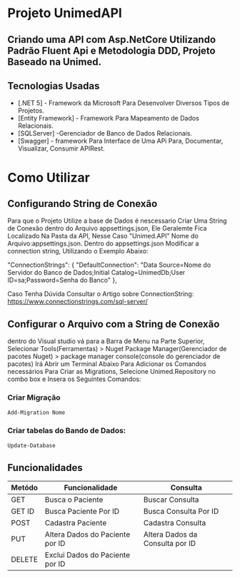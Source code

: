 # Projeto UnimedAPI
## Criando uma API com Asp.NetCore Utilizando Padrão Fluent Api e Metodologia DDD, Projeto Baseado na Unimed. 

## Tecnologias Usadas

- [.NET 5] - Framework da Microsoft Para Desenvolver Diversos Tipos de Projetos.
- [Entity Framework] - Framework Para Mapeamento de Dados Relacionais.
- [SQLServer] -Gerenciador de Banco de Dados Relacionais.
- [Swagger] - framework Para Interface de Uma APi Para, Documentar, Visualizar, Consumir APIRest.


# Como Utilizar

## Configurando String de Conexão
Para que o Projeto Utilize a base de Dados é nescessario Criar Uma String de Conexão dentro do Arquivo appsettings.json, Ele Geralemte Fica Localizado Na Pasta da API, Nesse Caso "Unimed.API" Nome do Arquivo:appsettings.json.
 Dentro do appsettings.json Modificar a connection string, Utilizando o Exemplo Abaixo:
 
  "ConnectionStrings": {
    "DefaultConnection": "Data Source=Nome do Servidor do Banco de Dados;Initial Catalog=UnimedDb;User ID=sa;Password=Senha do Banco"
  },

Caso Tenha Dúvida Consultar o Artigo sobre ConnectionString:
https://www.connectionstrings.com/sql-server/

## Configurar o Arquivo com a String de Conexão 
dentro do Visual studio vá para a Barra de Menu na Parte Superior, Selecionar Tools(Ferramentas) > Nuget Package Manager(Gerenciador de pacotes Nuget) > package manager console(console do gerenciador de pacotes) Irá Abrir um Terminal Abaixo Para Adicionar os Comandos necessários Para Criar as Migrations, Selecione Unimed.Repository no combo box e Insera os Seguintes Comandos:

### Criar Migração
```sh
Add-Migration Nome
```

### Criar tabelas do Bando de Dados:

```sh
Update-Database
```

## Funcionalidades

| Metódo | Funcionalidade | Consulta |
| ------ | ------ | ------- |
| GET | Busca o Paciente | Buscar Consulta |
| GET ID | Busca Paciente Por ID | Busca Consulta Por ID |
| POST | Cadastra Paciente | Cadastra Consulta |
| PUT | Altera Dados do Paciente por ID | Altera Dados da Consulta por ID |
| DELETE | Exclui Dados do Paciente por ID |
